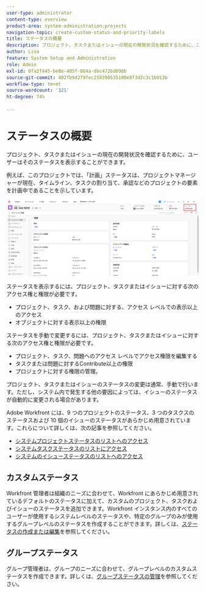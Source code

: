 ```yaml
---
user-type: administrator
content-type: overview
product-area: system-administration;projects
navigation-topic: create-custom-status-and-priority-labels
title: ステータスの概要
description: プロジェクト、タスクまたはイシューの現在の開発状況を確認するために、ユーザーはそのステータスを表示することができます。
author: Lisa
feature: System Setup and Administration
role: Admin
exl-id: 0fa2f445-be8e-405f-864a-dbc4726d096b
source-git-commit: 402fb9d279fec258390535100e8f3d2c3c1b913b
workflow-type: tm+mt
source-wordcount: '321'
ht-degree: 74%

---
```


# ステータスの概要

<!-- Audited: 01/2024 -->

プロジェクト、タスクまたはイシューの現在の開発状況を確認するために、ユーザーはそのステータスを表示することができます。

例えば、このプロジェクトでは、「計画」ステータスは、プロジェクトマネージャーが現在、タイムライン、タスクの割り当て、承認などのプロジェクトの要素を計画中であることを示しています。

![サンプルプロジェクトのステータス](assets/statuses-overview.png)

ステータスを表示するには、プロジェクト、タスクまたはイシューに対する次のアクセス権と権限が必要です。

* プロジェクト、タスク、および問題に対する、アクセス レベルでの表示以上のアクセス
* オブジェクトに対する表示以上の権限

ステータスを手動で変更するには、プロジェクト、タスクまたはイシューに対する次のアクセス権と権限が必要です。

* プロジェクト、タスク、問題へのアクセス レベルでアクセス権限を編集する
* タスクまたは問題に対するContribute以上の権限
* プロジェクトに対する権限の管理。

プロジェクト、タスクまたはイシューのステータスの変更は通常、手動で行います。ただし、システム内で発生する他の要因によっては、イシューのステータスが自動的に変更される場合があります。

Adobe Workfront には、9 つのプロジェクトのステータス、3 つのタスクスのステータスおよび 10 個のイシューのステータスがあらかじめ用意されています。これらについて詳しくは、次の記事を参照してください。

* [システムプロジェクトステータスのリストへのアクセス](../../../administration-and-setup/customize-workfront/creating-custom-status-and-priority-labels/project-statuses.md)
* [システムタスクステータスのリストにアクセス](../../../administration-and-setup/customize-workfront/creating-custom-status-and-priority-labels/task-statuses.md)
* [システムのイシューステータスのリストへのアクセス](../../../administration-and-setup/customize-workfront/creating-custom-status-and-priority-labels/issue-statuses.md)

## カスタムステータス

Workfront 管理者は組織のニーズに合わせて、Workfront にあらかじめ用意されているデフォルトのステータスに加えて、カスタムのプロジェクト、タスクおよびイシューのステータスを追加できます。Workfront インスタンス内のすべてのユーザーが使用するシステムレベルのステータスや、特定のグループのみが使用するグループレベルのステータスを作成することができます。詳しくは、[ステータスの作成または編集](../../../administration-and-setup/customize-workfront/creating-custom-status-and-priority-labels/create-or-edit-a-status.md)を参照してください。

## グループステータス

グループ管理者は、グループのニーズに合わせて、グループレベルのカスタムステータスを作成できます。詳しくは、[グループステータスの管理](../../../administration-and-setup/manage-groups/manage-group-statuses/manage-group-statuses.md)を参照してください。
